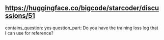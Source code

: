 ## https://huggingface.co/bigcode/starcoder/discussions/51

contains_question: yes
question_part: Do you have the training loss log that I can use for reference?